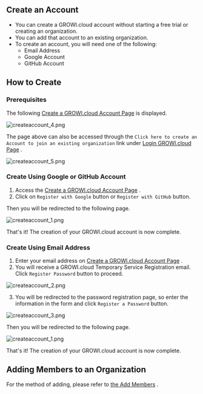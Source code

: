 ## Create an Account

- You can create a GROWI.cloud account without starting a free trial or creating an organization.
- You can add that account to an existing organization.
- To create an account, you will need one of the following:
  - Email Address
  - Google Account
  - GitHub Account

## How to Create

### Prerequisites

The following [Create a GROWI.cloud Account Page](https://growi.cloud/create-account-only) is displayed.

<img :src="$withBase('/assets/images/en/createaccount_4.png')" alt="createaccount_4.png">

The page above can also be accessed through the `Click here to create an Account to join an existing organization` link under [Login GROWI.cloud Page](https://growi.cloud/login) .

<img :src="$withBase('/assets/images/en/createaccount_5.png')" alt="createaccount_5.png">

### Create Using Google or GitHub Account

1. Access the [Create a GROWI.cloud Account Page](https://growi.cloud/create-account-only) .
2. Click on `Register with Google` button or `Register with GitHub` button.

Then you will be redirected to the following page.

<img :src="$withBase('/assets/images/en/createaccount_1.png')" alt="createaccount_1.png">

That's it! The creation of your GROWI.cloud account is now complete.

### Create Using Email Address

1. Enter your email address on [Create a GROWI.cloud Account Page](https://growi.cloud/create-account-only) .
2. You will receive a GROWI.cloud Temporary Service Registration email. Click `Register Password` button to proceed.

<img :src="$withBase('/assets/images/en/createaccount_2.png')" alt="createaccount_2.png">

3. You will be redirected to the password registration page, so enter the information in the form and click `Register a Password` button.

<img :src="$withBase('/assets/images/en/createaccount_3.png')" alt="createaccount_3.png">

Then you will be redirected to the following page.

<img :src="$withBase('/assets/images/en/createaccount_1.png')" alt="createaccount_1.png">

That's it! The creation of your GROWI.cloud account is now complete.

## Adding Members to an Organization

For the method of adding, please refer to [the Add Members](https://growi.cloud/help/en/cloud/organization.html#add-members) .
